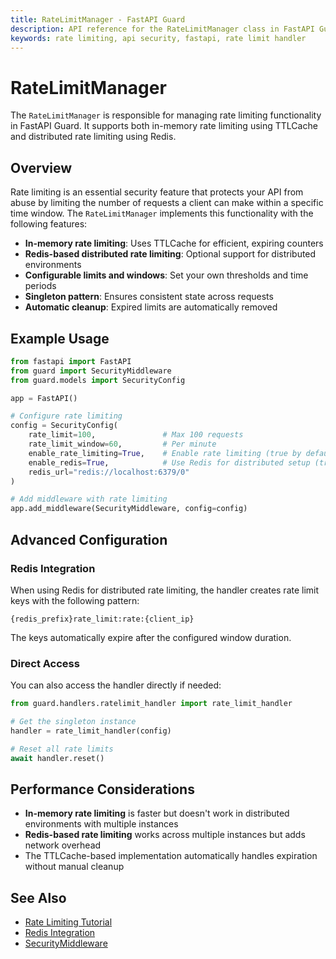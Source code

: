 ```yaml
---
title: RateLimitManager - FastAPI Guard
description: API reference for the RateLimitManager class in FastAPI Guard, handling rate limiting functionality
keywords: rate limiting, api security, fastapi, rate limit handler
---
```


# RateLimitManager

The `RateLimitManager` is responsible for managing rate limiting functionality in FastAPI Guard. It supports both in-memory rate limiting using TTLCache and distributed rate limiting using Redis.

## Overview

Rate limiting is an essential security feature that protects your API from abuse by limiting the number of requests a client can make within a specific time window. The `RateLimitManager` implements this functionality with the following features:

- **In-memory rate limiting**: Uses TTLCache for efficient, expiring counters
- **Redis-based distributed rate limiting**: Optional support for distributed environments
- **Configurable limits and windows**: Set your own thresholds and time periods
- **Singleton pattern**: Ensures consistent state across requests
- **Automatic cleanup**: Expired limits are automatically removed

## Example Usage

```python
from fastapi import FastAPI
from guard import SecurityMiddleware
from guard.models import SecurityConfig

app = FastAPI()

# Configure rate limiting
config = SecurityConfig(
    rate_limit=100,               # Max 100 requests
    rate_limit_window=60,         # Per minute
    enable_rate_limiting=True,    # Enable rate limiting (true by default)
    enable_redis=True,            # Use Redis for distributed setup (true by default)
    redis_url="redis://localhost:6379/0"
)

# Add middleware with rate limiting
app.add_middleware(SecurityMiddleware, config=config)
```

## Advanced Configuration

### Redis Integration

When using Redis for distributed rate limiting, the handler creates rate limit keys with the following pattern:

```
{redis_prefix}rate_limit:rate:{client_ip}
```

The keys automatically expire after the configured window duration.

### Direct Access

You can also access the handler directly if needed:

```python
from guard.handlers.ratelimit_handler import rate_limit_handler

# Get the singleton instance
handler = rate_limit_handler(config)

# Reset all rate limits
await handler.reset()
```

## Performance Considerations

- **In-memory rate limiting** is faster but doesn't work in distributed environments with multiple instances
- **Redis-based rate limiting** works across multiple instances but adds network overhead
- The TTLCache-based implementation automatically handles expiration without manual cleanup

## See Also

- [Rate Limiting Tutorial](../tutorial/ip-management/rate-limiter.md)
- [Redis Integration](../tutorial/redis-integration/caching.md)
- [SecurityMiddleware](./security-middleware.md)